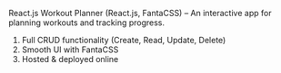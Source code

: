 React.js Workout Planner (React.js, FantaCSS) – An interactive app for planning workouts and tracking progress.

1. Full CRUD functionality (Create, Read, Update, Delete)
2. Smooth UI with FantaCSS
3. Hosted & deployed online
